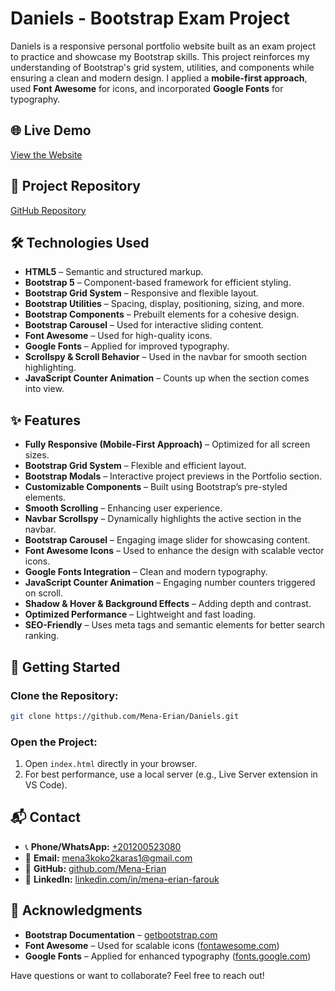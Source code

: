 # Daniels - Bootstrap Exam Project

Daniels is a responsive personal portfolio website built as an exam project to practice and showcase my Bootstrap skills. This project reinforces my understanding of Bootstrap's grid system, utilities, and components while ensuring a clean and modern design. I applied a **mobile-first approach**, used **Font Awesome** for icons, and incorporated **Google Fonts** for typography.

## 🌐 Live Demo

[View the Website](https://mena-erian.github.io/Daniels/)

## 📂 Project Repository

[GitHub Repository](https://github.com/Mena-Erian/Daniels)

## 🛠 Technologies Used

- **HTML5** – Semantic and structured markup.
- **Bootstrap 5** – Component-based framework for efficient styling.
- **Bootstrap Grid System** – Responsive and flexible layout.
- **Bootstrap Utilities** – Spacing, display, positioning, sizing, and more.
- **Bootstrap Components** – Prebuilt elements for a cohesive design.
- **Bootstrap Carousel** – Used for interactive sliding content.
- **Font Awesome** – Used for high-quality icons.
- **Google Fonts** – Applied for improved typography.
- **Scrollspy & Scroll Behavior** – Used in the navbar for smooth section highlighting.
- **JavaScript Counter Animation** – Counts up when the section comes into view.



## ✨ Features

- **Fully Responsive (Mobile-First Approach)** – Optimized for all screen sizes.
- **Bootstrap Grid System** – Flexible and efficient layout.
- **Bootstrap Modals** – Interactive project previews in the Portfolio section.
- **Customizable Components** – Built using Bootstrap’s pre-styled elements.
- **Smooth Scrolling** – Enhancing user experience.
- **Navbar Scrollspy** – Dynamically highlights the active section in the navbar.
- **Bootstrap Carousel** – Engaging image slider for showcasing content.
- **Font Awesome Icons** – Used to enhance the design with scalable vector icons.
- **Google Fonts Integration** – Clean and modern typography.
- **JavaScript Counter Animation** – Engaging number counters triggered on scroll.
- **Shadow & Hover & Background Effects** – Adding depth and contrast.
- **Optimized Performance** – Lightweight and fast loading.
- **SEO-Friendly** – Uses meta tags and semantic elements for better search ranking.

## 🚀 Getting Started

### Clone the Repository:

```bash
git clone https://github.com/Mena-Erian/Daniels.git
```

### Open the Project:

1. Open `index.html` directly in your browser.
2. For best performance, use a local server (e.g., Live Server extension in VS Code).

## 📬 Contact

- 📞 **Phone/WhatsApp:** [+201200523080](tel:+201200523080)
- 📧 **Email:** [mena3koko2karas1@gmail.com](mailto\:mena3koko2karas1@gmail.com)
- 🔗 **GitHub:** [github.com/Mena-Erian](https://github.com/Mena-Erian)
- 💼 **LinkedIn:** [linkedin.com/in/mena-erian-farouk](https://www.linkedin.com/in/mena-erian-farouk-904372255)

## 🙌 Acknowledgments

- **Bootstrap Documentation** – [getbootstrap.com](https://getbootstrap.com/docs/5.0/)
- **Font Awesome** – Used for scalable icons ([fontawesome.com](https://fontawesome.com/))
- **Google Fonts** – Applied for enhanced typography ([fonts.google.com](https://fonts.google.com/))

Have questions or want to collaborate? Feel free to reach out!

